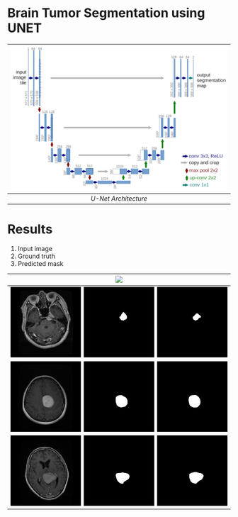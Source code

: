 # Brain Tumor Segmentation using UNET





| ![U-Net Architecture](UNET/img/u-net-architecture.png) |
| :--: |
| *U-Net Architecture* |

# Results

1. Input image
2. Ground truth 
3. Predicted mask

| ![](results/3.png) |
| :--: |
| ![](UNET/results/6.png) |
| ![](UNET/results/11.png) |
| ![](UNET/results/21.png) |
